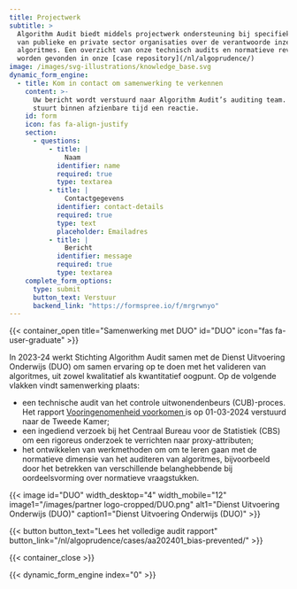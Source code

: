 ```yaml
---
title: Projectwerk
subtitle: >
  Algorithm Audit biedt middels projectwerk ondersteuning bij specifieke vragen
  van publieke en private sector organisaties over de verantwoorde inzet van
  algoritmes. Een overzicht van onze technisch audits en normatieve reviews kan
  worden gevonden in onze [case repository](/nl/algoprudence/)
image: /images/svg-illustrations/knowledge_base.svg
dynamic_form_engine:
  - title: Kom in contact om samenwerking te verkennen
    content: >-
      Uw bericht wordt verstuurd naar Algorithm Audit’s auditing team. Het team
      stuurt binnen afzienbare tijd een reactie.
    id: form
    icon: fas fa-align-justify
    section:
      - questions:
          - title: |
              Naam
            identifier: name
            required: true
            type: textarea
          - title: |
              Contactgegevens
            identifier: contact-details
            required: true
            type: text
            placeholder: Emailadres
          - title: |
              Bericht
            identifier: message
            required: true
            type: textarea
    complete_form_options:
      type: submit
      button_text: Verstuur
      backend_link: "https://formspree.io/f/mrgrwnyo"
---
```


{{< container_open title="Samenwerking met DUO" id="DUO" icon="fas fa-user-graduate" >}}

In 2023-24 werkt Stichting Algorithm Audit samen met de Dienst Uitvoering Onderwijs (DUO) om samen ervaring op te doen met het valideren van algoritmes, uit zowel kwalitatief als kwantitatief oogpunt. Op de volgende vlakken vindt samenwerking plaats:

- een technische audit van het controle uitwonendenbeurs (CUB)-proces. Het rapport [Vooringenomenheid voorkomen ](http://localhost:1313/nl/algoprudence/cases/aa202401_bias-prevented/)is op 01-03-2024 verstuurd naar de Tweede Kamer;
- een ingediend verzoek bij het Centraal Bureau voor de Statistiek (CBS) om een rigoreus onderzoek te verrichten naar proxy-attributen;
- het ontwikkelen van werkmethoden om om te leren gaan met de normatieve dimensie van het auditeren van algoritmes, bijvoorbeeld door het betrekken van verschillende belanghebbende bij oordeelsvorming over normatieve vraagstukken.

{{< image id="DUO" width_desktop="4" width_mobile="12" image1="/images/partner logo-cropped/DUO.png" alt1="Dienst Uitvoering Onderwijs (DUO)" caption1="Dienst Uitvoering Onderwijs (DUO)" >}}

{{< button button_text="Lees het volledige audit rapport" button_link="/nl/algoprudence/cases/aa202401_bias-prevented/" >}}

{{< container_close >}}

{{< dynamic_form_engine index="0" >}}

